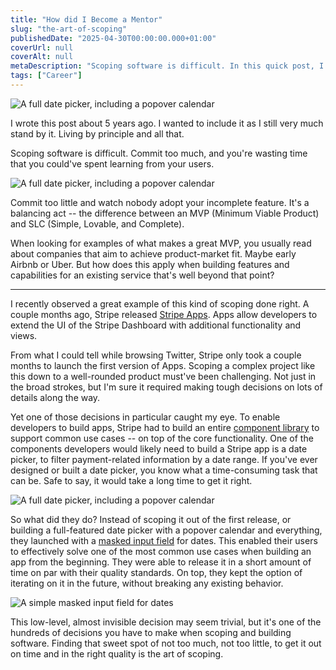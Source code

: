 ```yaml
---
title: "How did I Become a Mentor"
slug: "the-art-of-scoping"
publishedDate: "2025-04-30T00:00:00.000+01:00"
coverUrl: null
coverAlt: null
metaDescription: "Scoping software is difficult. In this quick post, I'm outlining an example of scoping done right."
tags: ["Career"]
---
```


![A full date picker, including a popover calendar](//images.ctfassets.net/zgqdqhjfxb5o/sNNqRxG0VOJQqU16Kt6Uv/f65913669705ba1aabdcd417b7025708/full.png)

<Note>
I wrote this post about 5 years ago. I wanted to include it as I still very much stand by it. Living by principle and all that.
</Note>

Scoping software is difficult. Commit too much, and you're wasting time that you could've spent learning from your users.

![A full date picker, including a popover calendar](//images.ctfassets.net/zgqdqhjfxb5o/sNNqRxG0VOJQqU16Kt6Uv/f65913669705ba1aabdcd417b7025708/full.png)

 Commit too little and watch nobody adopt your incomplete feature. It's a balancing act -- the difference between an MVP (Minimum Viable Product) and SLC (Simple, Lovable, and Complete).

When looking for examples of what makes a great MVP, you usually read about companies that aim to achieve product-market fit. Maybe early Airbnb or Uber. But how does this apply when building features and capabilities for an existing service that's well beyond that point?

---

I recently observed a great example of this kind of scoping done right. A couple months ago, Stripe released [Stripe Apps](//stripe.com/apps). Apps allow developers to extend the UI of the Stripe Dashboard with additional functionality and views.

From what I could tell while browsing Twitter, Stripe only took a couple months to launch the first version of Apps. Scoping a complex project like this down to a well-rounded product must've been challenging. Not just in the broad strokes, but I'm sure it required making tough decisions on lots of details along the way.

Yet one of those decisions in particular caught my eye. To enable developers to build apps, Stripe had to build an entire [component library](//stripe.com/docs/stripe-apps/components) to support common use cases -- on top of the core functionality. One of the components developers would likely need to build a Stripe app is a date picker, to filter payment-related information by a date range. If you've ever designed or built a date picker, you know what a time-consuming task that can be. Safe to say, it would take a long time to get it right.

![A full date picker, including a popover calendar](//images.ctfassets.net/zgqdqhjfxb5o/sNNqRxG0VOJQqU16Kt6Uv/f65913669705ba1aabdcd417b7025708/full.png)

So what did they do? Instead of scoping it out of the first release, or building a full-featured date picker with a popover calendar and everything, they launched with a [masked input field](//stripe.com/docs/stripe-apps/components/datefield) for dates. This enabled their users to effectively solve one of the most common use cases when building an app from the beginning. They were able to release it in a short amount of time on par with their quality standards. On top, they kept the option of iterating on it in the future, without breaking any existing behavior.

![A simple masked input field for dates](//images.ctfassets.net/zgqdqhjfxb5o/71W2A07oSJ058JDrFcNagm/bae8436e9b606871ee5f3b5f238a1e0b/scoped.png)

This low-level, almost invisible decision may seem trivial, but it's one of the hundreds of decisions you have to make when scoping and building software. Finding that sweet spot of not too much, not too little, to get it out on time and in the right quality is the art of scoping.
